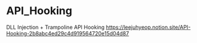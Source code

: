 # API_Hooking
DLL Injection + Trampoline API Hooking   https://leejuhyeop.notion.site/API-Hooking-2b8abc4ed29c4d919564720e15d04d87
